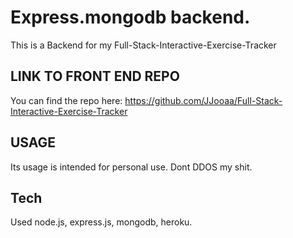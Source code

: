 # Express.mongodb backend.
This is a Backend for my Full-Stack-Interactive-Exercise-Tracker

## LINK TO FRONT END REPO
You can find the repo here: https://github.com/JJooaa/Full-Stack-Interactive-Exercise-Tracker

## USAGE 
Its usage is intended for personal use. Dont DDOS my shit.

## Tech
Used node.js, express.js, mongodb, heroku.


